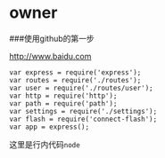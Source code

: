 owner
=====


###使用github的第一步

http://www.baidu.com  

```
var express = require('express');
var routes = require('./routes');
var user = require('./routes/user');
var http = require('http');
var path = require('path');
var settings = require('./settings');
var flash = require('connect-flash');
var app = express();
```

这里是行内代码`node`